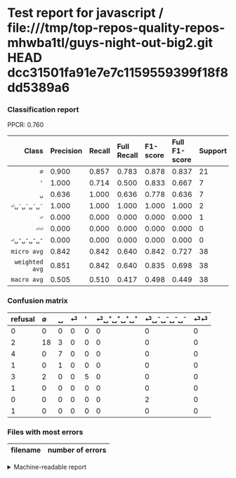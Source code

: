 # Test report for javascript / file:///tmp/top-repos-quality-repos-mhwba1tl/guys-night-out-big2.git HEAD dcc31501fa91e7e7c1159559399f18f8dd5389a6

### Classification report

PPCR: 0.760

| Class | Precision | Recall | Full Recall | F1-score | Full F1-score | Support | Full Support | PPCR |
|------:|:----------|:-------|:------------|:---------|:---------|:--------|:-------------|:-----|
| `∅` | 0.900| 0.857| 0.783| 0.878| 0.837| 21| 23| 0.913 |
| `'` | 1.000| 0.714| 0.500| 0.833| 0.667| 7| 10| 0.700 |
| `␣` | 0.636| 1.000| 0.636| 0.778| 0.636| 7| 11| 0.636 |
| `⏎␣⁻␣⁻␣⁻␣⁻` | 1.000| 1.000| 1.000| 1.000| 1.000| 2| 2| 1.000 |
| `⏎` | 0.000| 0.000| 0.000| 0.000| 0.000| 1| 2| 0.500 |
| `⏎⏎` | 0.000| 0.000| 0.000| 0.000| 0.000| 0| 1| 0.000 |
| `⏎␣⁺␣⁺␣⁺␣⁺` | 0.000| 0.000| 0.000| 0.000| 0.000| 0| 1| 0.000 |
| `micro avg` | 0.842| 0.842| 0.640| 0.842| 0.727| 38| 50| 0.760 |
| `weighted avg` | 0.851| 0.842| 0.640| 0.835| 0.698| 38| 50| 0.760 |
| `macro avg` | 0.505| 0.510| 0.417| 0.498| 0.449| 38| 50| 0.760 |

### Confusion matrix

|refusal|  ∅| ␣| ⏎| '| ⏎␣⁺␣⁺␣⁺␣⁺| ⏎␣⁻␣⁻␣⁻␣⁻| ⏎⏎| 
|:---|:---|:---|:---|:---|:---|:---|:---|
|0 |0 |0 |0 |0 |0 |0 |0 |
|2 |18 |3 |0 |0 |0 |0 |0 |
|4 |0 |7 |0 |0 |0 |0 |0 |
|1 |0 |1 |0 |0 |0 |0 |0 |
|3 |2 |0 |0 |5 |0 |0 |0 |
|1 |0 |0 |0 |0 |0 |0 |0 |
|0 |0 |0 |0 |0 |0 |2 |0 |
|1 |0 |0 |0 |0 |0 |0 |0 |

### Files with most errors

| filename | number of errors|
|:----:|:-----|

<details>
    <summary>Machine-readable report</summary>
```json
{
  "cl_report": {"\u0027": {"f1-score": 0.8333333333333333, "precision": 1.0, "recall": 0.7142857142857143, "support": 7}, "macro avg": {"f1-score": 0.49845141308555935, "precision": 0.5051948051948052, "recall": 0.5102040816326531, "support": 38}, "micro avg": {"f1-score": 0.8421052631578947, "precision": 0.8421052631578947, "recall": 0.8421052631578947, "support": 38}, "weighted avg": {"f1-score": 0.8346526886321494, "precision": 0.8514354066985647, "recall": 0.8421052631578947, "support": 38}, "\u2205": {"f1-score": 0.8780487804878048, "precision": 0.9, "recall": 0.8571428571428571, "support": 21}, "\u23ce": {"f1-score": 0.0, "precision": 0.0, "recall": 0.0, "support": 1}, "\u23ce\u23ce": {"f1-score": 0.0, "precision": 0.0, "recall": 0.0, "support": 0}, "\u23ce\u2423\u207a\u2423\u207a\u2423\u207a\u2423\u207a": {"f1-score": 0.0, "precision": 0.0, "recall": 0.0, "support": 0}, "\u23ce\u2423\u207b\u2423\u207b\u2423\u207b\u2423\u207b": {"f1-score": 1.0, "precision": 1.0, "recall": 1.0, "support": 2}, "\u2423": {"f1-score": 0.7777777777777778, "precision": 0.6363636363636364, "recall": 1.0, "support": 7}},
  "cl_report_full": {"\u0027": {"f1-score": 0.6666666666666666, "precision": 1.0, "recall": 0.5, "support": 10}, "macro avg": {"f1-score": 0.44860565790798346, "precision": 0.5051948051948052, "recall": 0.4169960474308301, "support": 50}, "micro avg": {"f1-score": 0.7272727272727272, "precision": 0.8421052631578947, "recall": 0.64, "support": 50}, "weighted avg": {"f1-score": 0.6984496124031009, "precision": 0.794, "recall": 0.64, "support": 50}, "\u2205": {"f1-score": 0.8372093023255814, "precision": 0.9, "recall": 0.782608695652174, "support": 23}, "\u23ce": {"f1-score": 0.0, "precision": 0.0, "recall": 0.0, "support": 2}, "\u23ce\u23ce": {"f1-score": 0.0, "precision": 0.0, "recall": 0.0, "support": 1}, "\u23ce\u2423\u207a\u2423\u207a\u2423\u207a\u2423\u207a": {"f1-score": 0.0, "precision": 0.0, "recall": 0.0, "support": 1}, "\u23ce\u2423\u207b\u2423\u207b\u2423\u207b\u2423\u207b": {"f1-score": 1.0, "precision": 1.0, "recall": 1.0, "support": 2}, "\u2423": {"f1-score": 0.6363636363636364, "precision": 0.6363636363636364, "recall": 0.6363636363636364, "support": 11}},
  "ppcr": 0.76
}
```
</details>
